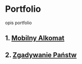 # Portfolio
opis portfolio


## 1. [Mobilny Alkomat](https://github.com/noxxgk/Portfolio/tree/main/Mobilny%20alkomat%20-%20Aplikacja%20android)
## 2. [Zgadywanie Państw](https://noxxgk.github.io/ZgadywaniePanstw/)
